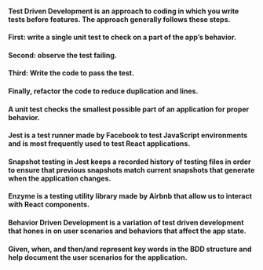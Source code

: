 #### Test Driven Development is an approach to coding in which you write tests before features. The approach generally follows these steps.

#### First: write a single unit test to check on a part of the app’s behavior.

####  Second: observe the test failing.

####     Third: Write the code to pass the test.

####     Finally, refactor the code to reduce duplication and lines.

####     A unit test checks the smallest possible part of an application for proper behavior.

####     Jest is a test runner made by Facebook to test JavaScript environments and is most frequently used to test React applications.

####     Snapshot testing in Jest keeps a recorded history of testing files in order to ensure that previous snapshots match current snapshots that generate when the application changes.

####     Enzyme is a testing utility library made by Airbnb that allow us to interact with React components.

####     Behavior Driven Development is a variation of test driven development that hones in on user scenarios and behaviors that affect the app state.

####     Given, when, and then/and represent key words in the BDD structure and help document the user scenarios for the application.